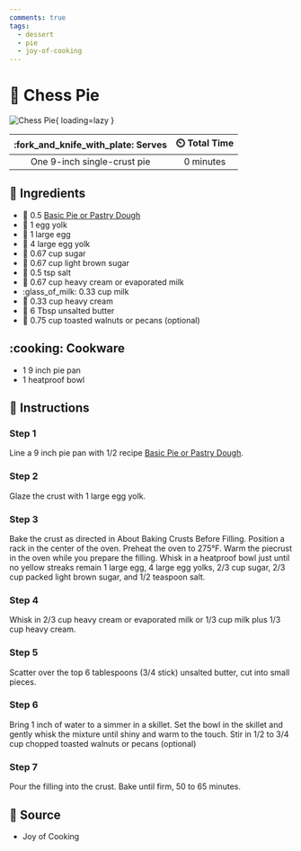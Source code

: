 ```yaml
---
comments: true
tags:
  - dessert
  - pie
  - joy-of-cooking
---
```

# :pie: Chess Pie

![Chess Pie](../../assets/images/chess-pie.jpg){ loading=lazy }

| :fork_and_knife_with_plate: Serves | :timer_clock: Total Time |
|:----------------------------------:|:-----------------------: |
| One 9-inch single-crust pie | 0 minutes |

## :salt: Ingredients

- :pie: 0.5 [Basic Pie or Pastry Dough][1]
- :egg: 1 egg yolk
- :egg: 1 large egg
- :egg: 4 large egg yolk
- :candy: 0.67 cup sugar
- :maple_leaf: 0.67 cup light brown sugar
- :salt: 0.5 tsp salt
- :icecream: 0.67 cup heavy cream or evaporated milk
- :glass_of_milk: 0.33 cup milk
- :icecream: 0.33 cup heavy cream
- :butter: 6 Tbsp unsalted butter
- :chestnut: 0.75 cup toasted walnuts or pecans (optional)

## :cooking: Cookware

- 1 9 inch pie pan
- 1 heatproof bowl

## :pencil: Instructions

### Step 1

Line a 9 inch pie pan with 1/2 recipe [Basic Pie or Pastry Dough][1].

### Step 2

Glaze the crust with 1 large egg yolk.

### Step 3

Bake the crust as directed in About Baking Crusts Before Filling. Position a rack in the center of the oven. Preheat the
oven to 275°F. Warm the piecrust in the oven while you prepare the filling. Whisk in a heatproof bowl just until no
yellow streaks remain 1 large egg, 4 large egg yolks, 2/3 cup sugar, 2/3 cup packed light brown sugar, and 1/2 teaspoon
salt.

### Step 4

Whisk in 2/3 cup heavy cream or evaporated milk or 1/3 cup milk plus 1/3 cup heavy cream.

### Step 5

Scatter over the top 6 tablespoons (3/4 stick) unsalted butter, cut into small pieces.

### Step 6

Bring 1 inch of water to a simmer in a skillet. Set the bowl in the skillet and gently whisk the mixture until shiny and
warm to the touch. Stir in 1/2 to 3/4 cup chopped toasted walnuts or pecans (optional)

### Step 7

Pour the filling into the crust. Bake until firm, 50 to 65 minutes.

## :link: Source

- Joy of Cooking

[1]: <../../ingredients/pastry-dough/basic-pastry.md>
